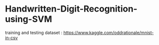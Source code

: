 # Handwritten-Digit-Recognition-using-SVM

training and testing dataset : https://www.kaggle.com/oddrationale/mnist-in-csv
